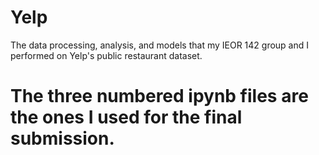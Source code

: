 # Yelp
The data processing, analysis, and models that my IEOR 142 group and I performed on Yelp's public restaurant dataset.

# The three numbered ipynb files are the ones I used for the final submission.


